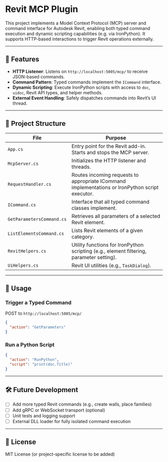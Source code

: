 # Revit MCP Plugin

This project implements a Model Context Protocol (MCP) server and command interface for Autodesk Revit, enabling both typed command execution and dynamic scripting capabilities (e.g. via IronPython). It supports HTTP-based interactions to trigger Revit operations externally.

---

## 🔧 Features

* **HTTP Listener**: Listens on `http://localhost:5005/mcp/` to receive JSON-based commands.
* **Command Pattern**: Typed commands implement the `ICommand` interface.
* **Dynamic Scripting**: Execute IronPython scripts with access to `doc`, `uidoc`, Revit API types, and helper methods.
* **External Event Handling**: Safely dispatches commands into Revit’s UI thread.

---

## 📁 Project Structure

| File                      | Purpose                                                                                         |
| ------------------------- | ----------------------------------------------------------------------------------------------- |
| `App.cs`                  | Entry point for the Revit add-in. Starts and stops the MCP server.                              |
| `McpServer.cs`            | Initializes the HTTP listener and threads.                                                      |
| `RequestHandler.cs`       | Routes incoming requests to appropriate ICommand implementations or IronPython script executor. |
| `ICommand.cs`             | Interface that all typed command classes implement.                                             |
| `GetParametersCommand.cs` | Retrieves all parameters of a selected Revit element.                                           |
| `ListElementsCommand.cs`  | Lists Revit elements of a given category.                                                       |
| `RevitHelpers.cs`         | Utility functions for IronPython scripting (e.g., element filtering, parameter setting).        |
| `UiHelpers.cs`            | Revit UI utilities (e.g., `TaskDialog`).                                                        |

---

## 🚀 Usage

### Trigger a Typed Command

POST to `http://localhost:5005/mcp/`

```json
{
  "action": "GetParameters"
}
```

### Run a Python Script

```json
{
  "action": "RunPython",
  "script": "print(doc.Title)"
}
```

---

## 🛠 Future Development

* [ ] Add more typed Revit commands (e.g., create walls, place families)
* [ ] Add gRPC or WebSocket transport (optional)
* [ ] Unit tests and logging support
* [ ] External DLL loader for fully isolated command execution

---

## 📄 License

MIT License (or project-specific license to be added)

